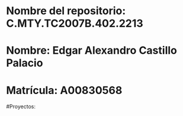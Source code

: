 # Nombre del repositorio: C.MTY.TC2007B.402.2213

# Nombre: Edgar Alexandro Castillo Palacio
# Matrícula: A00830568

#Proyectos:

